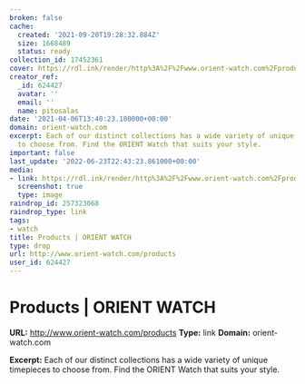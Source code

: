 ```yaml
---
broken: false
cache:
  created: '2021-09-20T19:28:32.884Z'
  size: 1668489
  status: ready
collection_id: 17452361
cover: https://rdl.ink/render/http%3A%2F%2Fwww.orient-watch.com%2Fproducts
creator_ref:
  _id: 624427
  avatar: ''
  email: ''
  name: pitosalas
date: '2021-04-06T13:40:23.100000+00:00'
domain: orient-watch.com
excerpt: Each of our distinct collections has a wide variety of unique timepieces
  to choose from. Find the ORIENT Watch that suits your style.
important: false
last_update: '2022-06-23T22:43:23.861000+00:00'
media:
- link: https://rdl.ink/render/http%3A%2F%2Fwww.orient-watch.com%2Fproducts
  screenshot: true
  type: image
raindrop_id: 257323068
raindrop_type: link
tags:
- watch
title: Products | ORIENT WATCH
type: drop
url: http://www.orient-watch.com/products
user_id: 624427
---
```


# Products | ORIENT WATCH

**URL:** http://www.orient-watch.com/products
**Type:** link
**Domain:** orient-watch.com

**Excerpt:** Each of our distinct collections has a wide variety of unique timepieces to choose from. Find the ORIENT Watch that suits your style.
